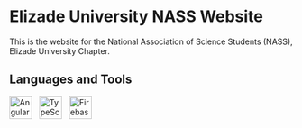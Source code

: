 # Elizade University NASS Website
This is the website for the National Association of Science Students (NASS), Elizade University Chapter.

## Languages and Tools
<img align="left" alt="Angular" title="Angular" width="40px" style="padding-right:10px;" src="https://cdn.jsdelivr.net/gh/devicons/devicon/icons/angularjs/angularjs-plain.svg" />

<img align="left" alt="TypeScript" title="TypeScript" width="40px" style="padding-right:10px;" src="https://cdn.jsdelivr.net/gh/devicons/devicon/icons/typescript/typescript-plain.svg" />

<img align="left" alt="Firebase" title="Firebase" width="40px" style="padding-right:10px;" src="https://cdn.jsdelivr.net/gh/devicons/devicon/icons/firebase/firebase-plain.svg" />
